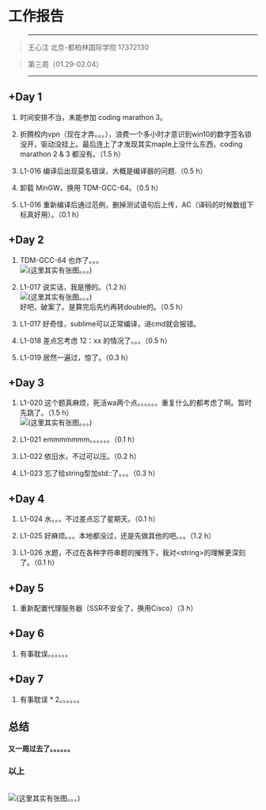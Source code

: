 工作报告
===

> ***

> 王心注 北京-都柏林国际学院 17372130

> 第三周（01.29-02.04）

> ***

+Day 1
---
1. 时间安排不当，未能参加 coding marathon 3。

2. 折腾校内vpn（现在才弄。。。），浪费一个多小时才意识到win10的数字签名锁没开，驱动没挂上。最后连上了才发现其实maple上没什么东西，coding marathon 2 & 3 都没有。（1.5 h）

3. L1-016 编译后出现莫名错误，大概是编译器的问题.（0.5 h）

4. 卸载 MinGW，换用 TDM-GCC-64。（0.5 h）

5. L1-016 重新编译后通过范例，删掉测试语句后上传，AC（译码的时候数组下标真好用）。（0.1 h）

+Day 2
---

1. TDM-GCC-64 也炸了。。。
<br /><img src="/pic/2.png"  alt="(这里其实有张图。。。)" />

2. L1-017 说实话，我是懵的。（1.2 h）
<br /><img src="/pic/3.png"  alt="(这里其实有张图。。。)" />
<br />好吧，破案了。是算完后先约再转double的。（0.5 h）

3. L1-017 好奇怪，sublime可以正常编译，进cmd就会报错。

4. L1-018 差点忘考虑 12：xx 的情况了。。。（0.5 h）

5. L1-019 居然一遍过，惊了。（0.3 h）

+Day 3
---

1. L1-020 这个题真麻烦，死活wa两个点。。。。。。重复什么的都考虑了啊。暂时先跳了。（1.5 h）
<br /><img src="/pic/4.png"  alt="(这里其实有张图。。。)" />

2. L1-021 emmmmmmm。。。。。。（0.1 h）

3. L1-022 依旧水，不过可以压。（0.2 h）

4. L1-023 忘了给string型加std::了。。。（0.3 h）

+Day 4
---

1. L1-024 水。。。不过差点忘了星期天。（0.1 h）

2. L1-025 好麻烦。。。本地都没过，还是先做其他的吧。。。（1.2 h）

3. L1-026 水题，不过在各种字符串题的摧残下，我对&lt;string&gt;的理解更深刻了。（0.1 h）

+Day 5
---

1. 重新配置代理服务器（SSR不安全了，换用Cisco）（3 h）

+Day 6
---

1. 有事耽误。。。。。。

+Day 7
---

1. 有事耽误 * 2。。。。。。

总结
---

#### 又一周过去了。。。。。。

### 以上

<br /><img src="/pic/1.png"  alt="(这里其实有张图。。。)" />
